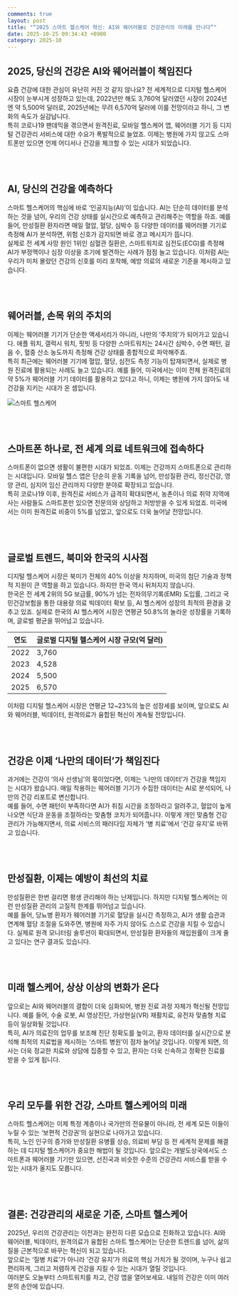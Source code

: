```yaml
---
comments: true
layout: post
title: "“2025 스마트 헬스케어 혁신: AI와 웨어러블로 건강관리의 미래를 만나다”"
date: 2025-10-25 09:34:43 +0900
category: 2025-10
---
```


## 2025, 당신의 건강은 AI와 웨어러블이 책임진다

요즘 건강에 대한 관심이 유난히 커진 것 같지 않나요? 전 세계적으로 디지털 헬스케어 시장이 눈부시게 성장하고 있는데, 2022년만 해도 3,760억 달러였던 시장이 2024년엔 약 5,500억 달러로, 2025년에는 무려 6,570억 달러에 이를 전망이라고 하니, 그 변화의 속도가 실감납니다.  
특히 코로나19 팬데믹을 겪으면서 원격진료, 모바일 헬스케어 앱, 웨어러블 기기 등 디지털 건강관리 서비스에 대한 수요가 폭발적으로 늘었죠. 이제는 병원에 가지 않고도 스마트폰만 있으면 언제 어디서나 건강을 체크할 수 있는 시대가 되었습니다.

<br><br>

## AI, 당신의 건강을 예측하다

스마트 헬스케어의 핵심에 바로 ‘인공지능(AI)’이 있습니다. AI는 단순히 데이터를 분석하는 것을 넘어, 우리의 건강 상태를 실시간으로 예측하고 관리해주는 역할을 하죠. 예를 들어, 만성질환 환자라면 매일 혈압, 혈당, 심박수 등 다양한 데이터를 웨어러블 기기로 측정해 AI가 분석하면, 위험 신호가 감지되면 바로 경고 메시지가 뜹니다.  
실제로 전 세계 사망 원인 1위인 심혈관 질환은, 스마트워치로 심전도(ECG)를 측정해 AI가 부정맥이나 심장 이상을 조기에 발견하는 사례가 점점 늘고 있습니다. 이처럼 AI는 우리가 미처 몰랐던 건강의 신호를 미리 포착해, 예방 의료의 새로운 기준을 제시하고 있습니다.

<br><br>

## 웨어러블, 손목 위의 주치의

이제는 웨어러블 기기가 단순한 액세서리가 아니라, 나만의 ‘주치의’가 되어가고 있습니다. 애플 워치, 갤럭시 워치, 핏빗 등 다양한 스마트워치는 24시간 심박수, 수면 패턴, 걸음 수, 혈중 산소 농도까지 측정해 건강 상태를 종합적으로 파악해주죠.  
특히 최근에는 웨어러블 기기에 혈압, 혈당, 심전도 측정 기능이 탑재되면서, 실제로 병원 진료에 활용되는 사례도 늘고 있습니다. 예를 들어, 미국에서는 이미 전체 원격진료의 약 5%가 웨어러블 기기 데이터를 활용하고 있다고 하니, 이제는 병원에 가지 않아도 내 건강을 지키는 시대가 온 셈입니다.

![스마트 헬스케어](https://images.unsplash.com/photo-1760442903597-6aeb6f23212f?crop=entropy&cs=tinysrgb&fit=max&fm=jpg&ixid=M3w4MTk5NDN8MHwxfHNlYXJjaHwxfHwlRUMlOEElQTQlRUIlQTclODglRUQlOEElQjh8ZW58MHx8fHwxNzYxMzUyNDQ2fDA&ixlib=rb-4.1.0&q=80&w=400)

<br><br>

## 스마트폰 하나로, 전 세계 의료 네트워크에 접속하다

스마트폰이 없으면 생활이 불편한 시대가 되었죠. 이제는 건강까지 스마트폰으로 관리하는 시대입니다. 모바일 헬스 앱은 단순히 운동 기록을 넘어, 만성질환 관리, 정신건강, 영양 관리, 심지어 임신 관리까지 다양한 분야로 확장되고 있습니다.  
특히 코로나19 이후, 원격진료 서비스가 급격히 확대되면서, 농촌이나 의료 취약 지역에 사는 사람들도 스마트폰만 있으면 전문의와 상담하고 처방받을 수 있게 되었죠. 미국에서는 이미 원격진료 비중이 5%를 넘었고, 앞으로도 더욱 늘어날 전망입니다.

<br><br>

## 글로벌 트렌드, 북미와 한국의 시사점

디지털 헬스케어 시장은 북미가 전체의 40% 이상을 차지하며, 미국의 첨단 기술과 정책적 지원이 큰 역할을 하고 있습니다. 하지만 한국 역시 뒤처지지 않습니다.  
한국은 전 세계 2위의 5G 보급률, 90%가 넘는 전자의무기록(EMR) 도입률, 그리고 국민건강보험을 통한 대용량 의료 빅데이터 확보 등, AI 헬스케어 성장의 최적의 환경을 갖추고 있죠. 실제로 한국의 AI 헬스케어 시장은 연평균 50.8%의 놀라운 성장률을 기록하며, 글로벌 평균을 뛰어넘고 있습니다.

| 연도 | 글로벌 디지털 헬스케어 시장 규모(억 달러) |
|------|--------------------------------------|
| 2022 | 3,760                               |
| 2023 | 4,528                               |
| 2024 | 5,500                               |
| 2025 | 6,570                               |

이처럼 디지털 헬스케어 시장은 연평균 12~23%의 높은 성장세를 보이며, 앞으로도 AI와 웨어러블, 빅데이터, 원격의료가 융합된 혁신이 계속될 전망입니다.

<br><br>

## 건강은 이제 ‘나만의 데이터’가 책임진다

과거에는 건강이 ‘의사 선생님’의 몫이었다면, 이제는 ‘나만의 데이터’가 건강을 책임지는 시대가 왔습니다. 매일 착용하는 웨어러블 기기가 수집한 데이터는 AI로 분석되어, 나만의 건강 리포트로 변신합니다.  
예를 들어, 수면 패턴이 부족하다면 AI가 취침 시간을 조정하라고 알려주고, 혈압이 높게 나오면 식단과 운동을 조절하라는 맞춤형 코치가 되어줍니다. 이렇게 개인 맞춤형 건강관리가 가능해지면서, 의료 서비스의 패러다임 자체가 ‘병 치료’에서 ‘건강 유지’로 바뀌고 있습니다.

<br><br>

## 만성질환, 이제는 예방이 최선의 치료

만성질환은 한번 걸리면 평생 관리해야 하는 난제입니다. 하지만 디지털 헬스케어는 이런 만성질환 관리의 고질적 한계를 뛰어넘고 있습니다.  
예를 들어, 당뇨병 환자가 웨어러블 기기로 혈당을 실시간 측정하고, AI가 생활 습관과 연계해 혈당 조절을 도와주면, 병원에 자주 가지 않아도 스스로 건강을 지킬 수 있습니다. 실제로 원격 모니터링 솔루션이 확대되면서, 만성질환 환자들의 재입원률이 크게 줄고 있다는 연구 결과도 있습니다.

<br><br>

## 미래 헬스케어, 상상 이상의 변화가 온다

앞으로는 AI와 웨어러블의 결합이 더욱 심화되어, 병원 진료 과정 자체가 혁신될 전망입니다. 예를 들어, 수술 로봇, AI 영상진단, 가상현실(VR) 재활치료, 유전자 맞춤형 치료 등이 일상화될 것입니다.  
특히, AI가 의료진의 업무를 보조해 진단 정확도를 높이고, 환자 데이터를 실시간으로 분석해 최적의 치료법을 제시하는 ‘스마트 병원’이 점차 늘어날 것입니다. 이렇게 되면, 의사는 더욱 정교한 치료와 상담에 집중할 수 있고, 환자는 더욱 신속하고 정확한 진료를 받을 수 있게 됩니다.

<br><br>

## 우리 모두를 위한 건강, 스마트 헬스케어의 미래

스마트 헬스케어는 이제 특정 계층이나 국가만의 전유물이 아니라, 전 세계 모든 이들이 누릴 수 있는 ‘보편적 건강권’의 실현으로 나아가고 있습니다.  
특히, 노인 인구의 증가와 만성질환 유병률 상승, 의료비 부담 등 전 세계적 문제를 해결하는 데 디지털 헬스케어가 중요한 해법이 될 것입니다. 앞으로는 개발도상국에서도 스마트폰과 웨어러블 기기만 있으면, 선진국과 비슷한 수준의 건강관리 서비스를 받을 수 있는 시대가 올지도 모릅니다.

<br><br>

## 결론: 건강관리의 새로운 기준, 스마트 헬스케어

2025년, 우리의 건강관리는 이전과는 완전히 다른 모습으로 진화하고 있습니다. AI와 웨어러블, 빅데이터, 원격의료가 융합된 스마트 헬스케어는 단순한 트렌드를 넘어, 삶의 질을 근본적으로 바꾸는 혁신이 되고 있습니다.  
앞으로는 ‘질병 치료’가 아니라 ‘건강 유지’가 의료의 핵심 가치가 될 것이며, 누구나 쉽고 편리하게, 그리고 저렴하게 건강을 지킬 수 있는 시대가 열릴 것입니다.  
여러분도 오늘부터 스마트워치를 차고, 건강 앱을 열어보세요. 내일의 건강은 이미 여러분의 손안에 있습니다.